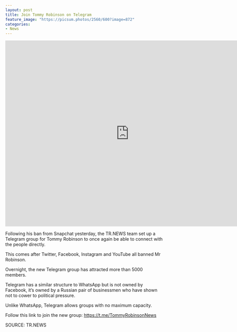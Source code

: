 ```yaml
---
layout: post
title: Join Tommy Robinson on Telegram
feature_image: "https://picsum.photos/2560/600?image=872"
categories:
- News
---
```

<iframe width="780" height="586" src="https://www.youtube.com/embed/bBEO0USk0Rk" frameborder="0" allow="accelerometer; autoplay; encrypted-media; gyroscope; picture-in-picture" allowfullscreen></iframe>

Following his ban from Snapchat yesterday, the TR.NEWS team set up a Telegram group for Tommy Robinson to once again be able to connect with the people directly.

This comes after Twitter, Facebook, Instagram and YouTube all banned Mr Robinson.

Overnight, the new Telegram group has attracted more than 5000 members.

Telegram has a similar structure to WhatsApp but is not owned by Facebook, it’s owned by a Russian pair of businessmen who have shown not to cower to political pressure.

Unlike WhatsApp, Telegram allows groups with no maximum capacity.

Follow this link to join the new group: https://t.me/TommyRobinsonNews

SOURCE: TR.NEWS
